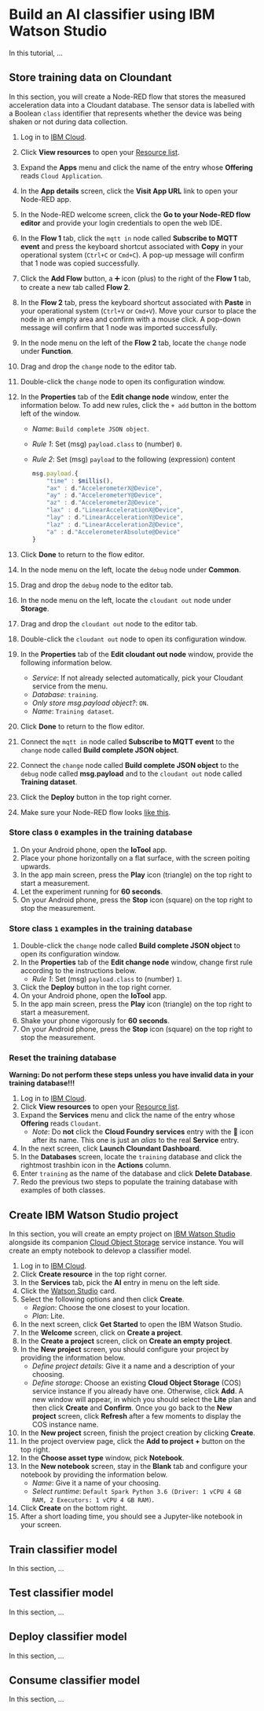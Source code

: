 # Build an AI classifier using IBM Watson Studio

In this tutorial, ...

## Store training data on Cloundant

In this section, you will create a Node-RED flow that stores the measured acceleration data into a Cloudant database. The sensor data is labelled with a Boolean `class` identifier that represents whether the device was being shaken or not during data collection.

1. Log in to [IBM Cloud](https://cloud.ibm.com/).
1. Click **View resources** to open your [Resource list](https://cloud.ibm.com/resources).
1. Expand the **Apps** menu and click the name of the entry whose **Offering** reads `Cloud Application`.
1. In the **App details** screen, click the **Visit App URL** link to open your Node-RED app.
1. In the Node-RED welcome screen, click the **Go to your Node-RED flow editor** and provide your login credentials to open the web IDE.
1. In the **Flow 1** tab, click the `mqtt in` node called **Subscribe to MQTT event** and press the keyboard shortcut associated with **Copy** in your operational system (`Ctrl+C` or `Cmd+C`). A pop-up message will confirm that 1 node was copied successfully.
1. Click the **Add Flow** button, a :heavy_plus_sign: icon (plus) to the right of the **Flow 1** tab, to create a new tab called **Flow 2**.
1. In the **Flow 2** tab, press the keyboard shortcut associated with **Paste** in your operational system (`Ctrl+V` or `Cmd+V`). Move your cursor to place the node in an empty area and confirm with a mouse click. A pop-down message will confirm that 1 node was imported successfully.
1. In the node menu on the left of the **Flow 2** tab, locate the `change` node under **Function**.
1. Drag and drop the `change` node to the editor tab.
1. Double-click the `change` node to open its configuration window.
1. In the **Properties** tab of the **Edit change node** window, enter the information below. To add new rules, click the `+ add` button in the bottom left of the window.
    * *Name*: `Build complete JSON object`.
    * *Rule 1*: Set (msg) `payload.class` to (number) `0`.
    * *Rule 2*: Set (msg) `payload` to the following (expression) content

        ```Javascript
        msg.payload.{
            "time" : $millis(),
            "ax" : d."AccelerometerX@Device",
            "ay" : d."AccelerometerY@Device",
            "az" : d."AccelerometerZ@Device",
            "lax" : d."LinearAccelerationX@Device",
            "lay" : d."LinearAccelerationY@Device",
            "laz" : d."LinearAccelerationZ@Device",
            "a" : d."AccelerometerAbsolute@Device"
        }
        ```

1. Click **Done** to return to the flow editor.
1. In the node menu on the left, locate the `debug` node under **Common**.
1. Drag and drop the `debug` node to the editor tab.
1. In the node menu on the left, locate the `cloudant out` node under **Storage**.
1. Drag and drop the `cloudant out` node to the editor tab.
1. Double-click the `cloudant out` node to open its configuration window.
1. In the **Properties** tab of the **Edit cloudant out node** window, provide the following information below.
    * *Service*: If not already selected automatically, pick your Cloudant service from the menu.
    * *Database*: `training`.
    * *Only store msg.payload object?*: `ON`.
    * *Name*: `Training dataset`.
1. Click **Done** to return to the flow editor.
1. Connect the `mqtt in` node called **Subscribe to MQTT event** to the `change` node called **Build complete JSON object**.
1. Connect the `change` node called **Build complete JSON object** to the `debug` node called **msg.payload** and to the `cloudant out` node called **Training dataset**.
1. Click the **Deploy** button in the top right corner.
1. Make sure your Node-RED flow looks [like this](../assets/training-flow.png).

### Store class `0` examples in the training database

1. On your Android phone, open the **IoTool** app.
1. Place your phone horizontally on a flat surface, with the screen poiting upwards.
1. In the app main screen, press the **Play** icon (triangle) on the top right to start a measurement.
1. Let the experiment running for **60 seconds**.
1. On your Android phone, press the **Stop** icon (square) on the top right to stop the measurement.

### Store class `1` examples in the training database

1. Double-click the `change` node called **Build complete JSON object** to open its configuration window.
1. In the **Properties** tab of the **Edit change node** window, change first rule according to the instructions below.
    * *Rule 1*: Set (msg) `payload.class` to (number) `1`.
1. Click the **Deploy** button in the top right corner.
1. On your Android phone, open the **IoTool** app.
1. In the app main screen, press the **Play** icon (triangle) on the top right to start a measurement.
1. Shake your phone vigorously for **60 seconds**.
1. On your Android phone, press the **Stop** icon (square) on the top right to stop the measurement.

### Reset the training database

**Warning: Do not perform these steps unless you have invalid data in your training database!!!**

1. Log in to [IBM Cloud](https://cloud.ibm.com/).
1. Click **View resources** to open your [Resource list](https://cloud.ibm.com/resources).
1. Expand the **Services** menu and click the name of the entry whose **Offering** reads `Cloudant`.
    * *Note*: Do **not** click the **Cloud Foundry services** entry with the :link: icon after its name. This one is just an *alias* to the real **Service** entry.
1. In the next screen, click **Launch Cloundant Dashboard**.
1. In the **Databases** screen, locate the `training` database and click the rightmost trashbin icon in the **Actions** column.
1. Enter `training` as the name of the database and click **Delete Database**.
1. Redo the previous two steps to populate the training database with examples of both classes.

## Create IBM Watson Studio project

In this section, you will create an empty project on [IBM Watson Studio](https://www.ibm.com/cloud/watson-studio) alongside its companion [Cloud Object Storage](https://www.ibm.com/br-pt/cloud/object-storage) service instance. You will create an empty notebook to delevop a classifier model.

1. Log in to [IBM Cloud](https://cloud.ibm.com/).
1. Click **Create resource** in the top right corner.
1. In the **Services** tab, pick the **AI** entry in menu on the left side.
1. Click the [Watson Studio](https://cloud.ibm.com/catalog/services/watson-studio) card.
1. Select the following options and then click **Create**.
    * *Region*: Choose the one closest to your location.
    * *Plan*: Lite.
1. In the next screen, click **Get Started** to open the IBM Watson Studio.
1. In the **Welcome** screen, click on **Create a project**.
1. In the **Create a project** screen, click on **Create an empty project**.
1. In the **New project** screen, you should configure your project by providing the information below.
    * *Define project details*: Give it a name and a description of your choosing.
    * *Define storage*: Choose an existing **Cloud Object Storage** (COS) service instance if you already have one. Otherwise, click **Add**. A new window will appear, in which you should select the **Lite** plan and then click **Create** and **Confirm**. Once you go back to the **New project** screen, click **Refresh** after a few moments to display the COS instance name.
1. In the **New project** screen, finish the project creation by clicking **Create**.
1. In the project overview page, click the **Add to project +** button on the top right.
1. In the **Choose asset type** window, pick **Notebook**.
1. In the **New notebook** screen, stay in the **Blank** tab and configure your notebook by providing the information below.
    * *Name*: Give it a name of your choosing.
    * *Select runtime*: `Default Spark Python 3.6 (Driver: 1 vCPU 4 GB RAM, 2 Executors: 1 vCPU 4 GB RAM)`.
1. Click **Create** on the bottom right.
1. After a short loading time, you should see a Jupyter-like notebook in your screen.

## Train classifier model

In this section, ...

## Test classifier model

In this section, ...

## Deploy classifier model

In this section, ...

## Consume classifier model

In this section, ...
